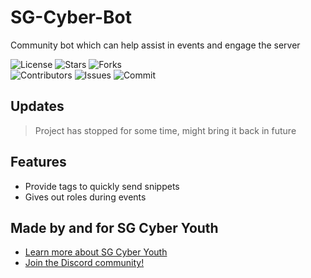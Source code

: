 # SG-Cyber-Bot
Community bot which can help assist in events and engage the server

![License](https://img.shields.io/github/license/Mini-Ware/SG-Cyber-Bot)
![Stars](https://img.shields.io/github/stars/Mini-Ware/SG-Cyber-Bot)
![Forks](https://img.shields.io/github/forks/Mini-Ware/SG-Cyber-Bot)<br>
![Contributors](https://img.shields.io/github/contributors/Mini-Ware/SG-Cyber-Bot)
![Issues](https://img.shields.io/github/issues/Mini-Ware/SG-Cyber-Bot)
![Commit](https://img.shields.io/github/last-commit/Mini-Ware/SG-Cyber-Bot)

## Updates
> Project has stopped for some time, might bring it back in future

## Features
- Provide tags to quickly send snippets
- Gives out roles during events
## Made by and for SG Cyber Youth
- [Learn more about SG Cyber Youth](https://www.csa.gov.sg/Programmes/SGCyberTalent/SGCyberYouth)
- [Join the Discord community!](https://go.gov.sg/sgcyberyouth/)
